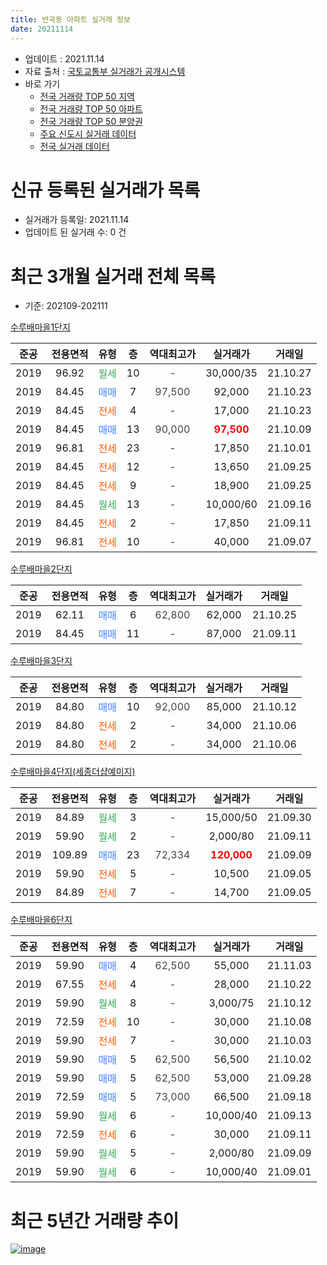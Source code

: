 ```yaml
---
title: 반곡동 아파트 실거래 정보
date: 20211114
---
```


* 업데이트 : 2021.11.14
* 자료 출처 : [국토교통부 실거래가 공개시스템](http://rt.molit.go.kr)
* 바로 가기
    * [전국 거래량 TOP 50 지역](https://apt-info.github.io/apt-trade-info/tr)
    * [전국 거래량 TOP 50 아파트](https://apt-info.github.io/apt-trade-info/ta)
    * [전국 거래량 TOP 50 분양권](https://apt-info.github.io/apt-trade-info/tb)
    * [주요 신도시 실거래 데이터](https://apt-info.github.io/apt-trade-info/newtown)
    * [전국 실거래 데이터](https://apt-info.github.io/apt-trade-info/all)



<script async src="https://pagead2.googlesyndication.com/pagead/js/adsbygoogle.js"></script>
<!-- 기본광고 -->
<ins class="adsbygoogle"
     style="display:block"
     data-ad-client="ca-pub-1142216861245946"
     data-ad-slot="4805727019"
     data-ad-format="auto"
     data-full-width-responsive="true"></ins>
<script>
     (adsbygoogle = window.adsbygoogle || []).push({});
</script>


# 신규 등록된 실거래가 목록

* 실거래가 등록일: 2021.11.14
* 업데이트 된 실거래 수: 0 건




<script async src="https://pagead2.googlesyndication.com/pagead/js/adsbygoogle.js"></script>
<!-- 기본광고 -->
<ins class="adsbygoogle"
     style="display:block"
     data-ad-client="ca-pub-1142216861245946"
     data-ad-slot="4805727019"
     data-ad-format="auto"
     data-full-width-responsive="true"></ins>
<script>
     (adsbygoogle = window.adsbygoogle || []).push({});
</script>


# 최근 3개월 실거래 전체 목록
* 기준: 202109-202111


[수루배마을1단지](https://search.naver.com/search.naver?query=%EC%88%98%EB%A3%A8%EB%B0%B0%EB%A7%88%EC%9D%841%EB%8B%A8%EC%A7%80)

|준공|전용면적|유형|층|역대최고가|실거래가|거래일|
|:---:|:---:|:---:|:---:|:---:|:---:|:---:|
|2019|96.92|<span style="color:#34A853">월세</span>|10|<span style="color:#444444">-</span>|30,000/35|21.10.27|
|2019|84.45|<span style="color:#4285F3">매매</span>|7|<span style="color:#444444">97,500</span>|92,000|21.10.23|
|2019|84.45|<span style="color:#FF5A00">전세</span>|4|<span style="color:#444444">-</span>|17,000|21.10.23|
|2019|84.45|<span style="color:#4285F3">매매</span>|13|<span style="color:#444444">90,000</span>|<b><span style="color:#FF0000">97,500</span></b>|21.10.09|
|2019|96.81|<span style="color:#FF5A00">전세</span>|23|<span style="color:#444444">-</span>|17,850|21.10.01|
|2019|84.45|<span style="color:#FF5A00">전세</span>|12|<span style="color:#444444">-</span>|13,650|21.09.25|
|2019|84.45|<span style="color:#FF5A00">전세</span>|9|<span style="color:#444444">-</span>|18,900|21.09.25|
|2019|84.45|<span style="color:#34A853">월세</span>|13|<span style="color:#444444">-</span>|10,000/60|21.09.16|
|2019|84.45|<span style="color:#FF5A00">전세</span>|2|<span style="color:#444444">-</span>|17,850|21.09.11|
|2019|96.81|<span style="color:#FF5A00">전세</span>|10|<span style="color:#444444">-</span>|40,000|21.09.07|

[수루배마을2단지](https://search.naver.com/search.naver?query=%EC%88%98%EB%A3%A8%EB%B0%B0%EB%A7%88%EC%9D%842%EB%8B%A8%EC%A7%80)

|준공|전용면적|유형|층|역대최고가|실거래가|거래일|
|:---:|:---:|:---:|:---:|:---:|:---:|:---:|
|2019|62.11|<span style="color:#4285F3">매매</span>|6|<span style="color:#444444">62,800</span>|62,000|21.10.25|
|2019|84.45|<span style="color:#4285F3">매매</span>|11|<span style="color:#444444">-</span>|87,000|21.09.11|

[수루배마을3단지](https://search.naver.com/search.naver?query=%EC%88%98%EB%A3%A8%EB%B0%B0%EB%A7%88%EC%9D%843%EB%8B%A8%EC%A7%80)

|준공|전용면적|유형|층|역대최고가|실거래가|거래일|
|:---:|:---:|:---:|:---:|:---:|:---:|:---:|
|2019|84.80|<span style="color:#4285F3">매매</span>|10|<span style="color:#444444">92,000</span>|85,000|21.10.12|
|2019|84.80|<span style="color:#FF5A00">전세</span>|2|<span style="color:#444444">-</span>|34,000|21.10.06|
|2019|84.80|<span style="color:#FF5A00">전세</span>|2|<span style="color:#444444">-</span>|34,000|21.10.06|

[수루배마을4단지(세종더샵예미지)](https://search.naver.com/search.naver?query=%EC%88%98%EB%A3%A8%EB%B0%B0%EB%A7%88%EC%9D%844%EB%8B%A8%EC%A7%80%28%EC%84%B8%EC%A2%85%EB%8D%94%EC%83%B5%EC%98%88%EB%AF%B8%EC%A7%80%29)

|준공|전용면적|유형|층|역대최고가|실거래가|거래일|
|:---:|:---:|:---:|:---:|:---:|:---:|:---:|
|2019|84.89|<span style="color:#34A853">월세</span>|3|<span style="color:#444444">-</span>|15,000/50|21.09.30|
|2019|59.90|<span style="color:#34A853">월세</span>|2|<span style="color:#444444">-</span>|2,000/80|21.09.11|
|2019|109.89|<span style="color:#4285F3">매매</span>|23|<span style="color:#444444">72,334</span>|<b><span style="color:#FF0000">120,000</span></b>|21.09.09|
|2019|59.90|<span style="color:#FF5A00">전세</span>|5|<span style="color:#444444">-</span>|10,500|21.09.05|
|2019|84.89|<span style="color:#FF5A00">전세</span>|7|<span style="color:#444444">-</span>|14,700|21.09.05|

[수루배마을6단지](https://search.naver.com/search.naver?query=%EC%88%98%EB%A3%A8%EB%B0%B0%EB%A7%88%EC%9D%846%EB%8B%A8%EC%A7%80)

|준공|전용면적|유형|층|역대최고가|실거래가|거래일|
|:---:|:---:|:---:|:---:|:---:|:---:|:---:|
|2019|59.90|<span style="color:#4285F3">매매</span>|4|<span style="color:#444444">62,500</span>|55,000|21.11.03|
|2019|67.55|<span style="color:#FF5A00">전세</span>|4|<span style="color:#444444">-</span>|28,000|21.10.22|
|2019|59.90|<span style="color:#34A853">월세</span>|8|<span style="color:#444444">-</span>|3,000/75|21.10.12|
|2019|72.59|<span style="color:#FF5A00">전세</span>|10|<span style="color:#444444">-</span>|30,000|21.10.08|
|2019|59.90|<span style="color:#FF5A00">전세</span>|7|<span style="color:#444444">-</span>|30,000|21.10.03|
|2019|59.90|<span style="color:#4285F3">매매</span>|5|<span style="color:#444444">62,500</span>|56,500|21.10.02|
|2019|59.90|<span style="color:#4285F3">매매</span>|5|<span style="color:#444444">62,500</span>|53,000|21.09.28|
|2019|72.59|<span style="color:#4285F3">매매</span>|5|<span style="color:#444444">73,000</span>|66,500|21.09.18|
|2019|59.90|<span style="color:#34A853">월세</span>|6|<span style="color:#444444">-</span>|10,000/40|21.09.13|
|2019|72.59|<span style="color:#FF5A00">전세</span>|6|<span style="color:#444444">-</span>|30,000|21.09.11|
|2019|59.90|<span style="color:#34A853">월세</span>|5|<span style="color:#444444">-</span>|2,000/80|21.09.09|
|2019|59.90|<span style="color:#34A853">월세</span>|6|<span style="color:#444444">-</span>|10,000/40|21.09.01|



<script async src="https://pagead2.googlesyndication.com/pagead/js/adsbygoogle.js"></script>
<!-- 기본광고 -->
<ins class="adsbygoogle"
     style="display:block"
     data-ad-client="ca-pub-1142216861245946"
     data-ad-slot="4805727019"
     data-ad-format="auto"
     data-full-width-responsive="true"></ins>
<script>
     (adsbygoogle = window.adsbygoogle || []).push({});
</script>


# 최근 5년간 거래량 추이


<div style="width:100%;">
    <canvas id="deal_progress" height="200"></canvas>
</div>

<script>
new Chart(document.getElementById("deal_progress"), {
    type: 'line',
    data: {
        labels: ['16.11','16.12','17.06','17.07','17.08','17.10','17.11','17.12','18.01','18.02','18.03','18.04','18.05','18.06','18.07','18.08','18.09','18.10','18.11','18.12','19.01','19.02','19.03','19.04','19.05','19.06','19.07','19.08','19.09','19.10','19.11','19.12','20.01','20.02','20.03','20.04','20.05','20.06','20.07','20.08','20.09','20.10','20.11','20.12','21.01','21.02','21.03','21.04','21.05','21.06','21.07','21.08','21.09','21.10','21.11'],
        datasets: [{
            label: '매매/분양권',
            data: [0,1,1,0,1,25,114,99,6,10,13,19,9,14,7,5,9,14,18,23,23,21,7,11,7,10,17,7,10,7,11,28,20,7,4,4,2,17,15,11,4,3,4,4,6,4,7,5,6,5,1,12,4,5,1],
            borderColor: "rgba(66, 133, 243, 1)",
            backgroundColor: "rgba(66, 133, 243, 0.05)",
            borderWidth: 1,
            pointRadius: 0,
            fill: false,
            lineTension: 0
        },{
            label: '전/월세',
            data: [33,10,1,1,1,0,0,0,0,2,2,0,0,0,0,0,0,0,1,2,14,13,6,3,13,17,13,4,18,15,6,2,1,0,4,1,4,1,2,5,2,2,1,0,0,1,1,4,7,16,18,17,13,9,0],
            borderColor: "rgba(255, 90, 0, 1)",
            backgroundColor: "rgba(255, 90, 0, 0.05)",
            borderWidth: 1,
            pointRadius: 0,
            fill: false,
            lineTension: 0
        },{
            label: '합계',
            data: [33,11,2,1,2,25,114,99,6,12,15,19,9,14,7,5,9,14,19,25,37,34,13,14,20,27,30,11,28,22,17,30,21,7,8,5,6,18,17,16,6,5,5,4,6,5,8,9,13,21,19,29,17,14,1],
            borderColor: "rgba(0, 0, 0, 1)",
            backgroundColor: "rgba(0, 0, 0, 0.03)",
            borderWidth: 0.1,
            pointRadius: 0,
            fill: true,
            lineTension: 0
        }
        ]
    },
    options: {
        responsive: true,
        title: {
            display: false
        },
        tooltips: {
            mode: 'index',
            intersect: false
        },
        hover: {
            mode: 'nearest',
            intersect: true
        },
        scales: {
            xAxes: [{
                display: true,
                scaleLabel: {
                    display: true,
                    labelString: '년/월'
                }
            }],
            yAxes: [{
                display: true,
                ticks: {
                    suggestedMin: 0,
                },
                scaleLabel: {
                    display: true,
                    labelString: '실거래 수'
                }
            }]
        }
    }
});

</script>


[![image](https://apt-info.github.io/images/2020-01-03-apt-trade-info/1024x500.png)](https://play.google.com/store/apps/details?id=com.aptinfo.apttradeinfo)

